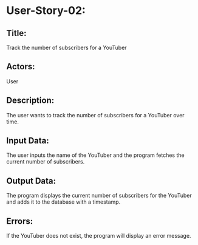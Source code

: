 # User-Story-02:

## Title:
Track the number of subscribers for a YouTuber

## Actors:
User

## Description:
The user wants to track the number of subscribers for a YouTuber over time.

## Input Data:
The user inputs the name of the YouTuber and the program fetches the current number of subscribers.

## Output Data:
The program displays the current number of subscribers for the YouTuber and adds it to the database with a timestamp.

## Errors:
If the YouTuber does not exist, the program will display an error message.